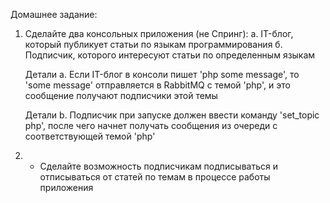 Домашнее задание:
1. Сделайте два консольных приложения (не Спринг):
  а. IT-блог, который публикует статьи по языкам программирования
  б. Подписчик, которого интересуют статьи по определенным языкам

    Детали a. Если IT-блог в консоли пишет 'php some message', то 'some message'
    отправляется в RabbitMQ с темой 'php', и это сообщение получают подписчики
    этой темы

    Детали b. Подписчик при запуске должен ввести команду 'set_topic php', после
    чего начнет получать сообщения из очереди с соответствующей темой 'php'
   
2. * Сделайте возможность подписчикам подписываться и отписываться от статей по темам
в процессе работы приложения